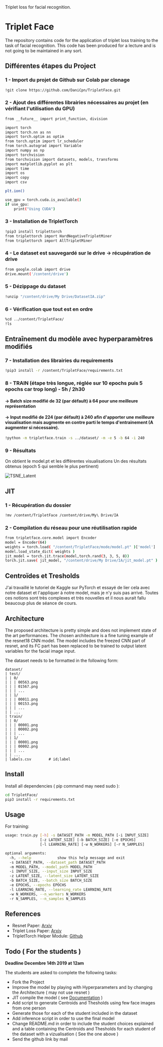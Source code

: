 Triplet loss for facial recognition.

# Triplet Face

The repository contains code for the application of triplet loss training to the
task of facial recognition. This code has been produced for a lecture and is not
going to be maintained in any sort.

## Différentes étapes du Project

### 1 - Import du projet de Github sur Colab par clonage
```bash
!git clone https://github.com/DaniCpn/TripletFace.git
```
### 2 - Ajout des différentes librairies nécessaires au projet (en vérifiant l'utilisation du GPU)
```bash
from __future__ import print_function, division

import torch
import torch.nn as nn
import torch.optim as optim
from torch.optim import lr_scheduler
from torch.autograd import Variable
import numpy as np
import torchvision
from torchvision import datasets, models, transforms
import matplotlib.pyplot as plt
import time
import os
import copy
import csv

plt.ion()  

use_gpu = torch.cuda.is_available()
if use_gpu:
    print("Using CUDA")
```

### 3 -  Installation de TripletTorch
```bash
!pip3 install triplettorch
from triplettorch import HardNegativeTripletMiner
from triplettorch import AllTripletMiner
```

### 4 -  Le dataset est sauvegardé sur le drive -> récupération de drive
```bash
from google.colab import drive
drive.mount('/content/drive')
```

### 5 - Dézippage du dataset
```bash
!unzip "/content/drive/My Drive/DatasetIA.zip"
```

### 6 - Vérification que tout est en ordre
```bash
%cd ../content/TripletFace/
!ls
```

## Entraînement du modèle avec hyperparamètres modifiés

### 7 - Installation des librairies du requirements
```bash
!pip3 install -r /content/TripletFace/requirements.txt
```

### 8 - TRAIN (étape très longue, réglée sur 10 epochs puis 5 epochs car trop long) - 5h / 2h30
#### -> Batch size modifié de 32 (par défault) à 64 pour une meilleure représentation
#### -> Input modifié de 224 (par défault) à 240 afin d'apporter une meilleure visualisation mais augmente en contre parti le temps d'entrainement (A augmenter si nécessaire).
```bash
!python -m tripletface.train -s ../dataset/ -m -e 5 -b 64 -i 240
```

### 9 - Résultats
On obtient le model.pt et les différentes visualisations 
Un des résultats obtenus (epoch 5 qui semble le plus pertinent)

 ![TSNE_Latent](https://raw.githubusercontent.com/DaniCpn/TripletFace/master/IA/vizualisation_4.png)

## JIT

### 1 - Récupération du dossier
```bash
!mv /content/TripletFace /content/drive/My\ Drive/IA
```

### 2 - Compilation du réseau pour une réutilisation rapide
```bash
from tripletface.core.model import Encoder
model = Encoder(64)
weights = torch.load( "/content/TripletFace/mode/model.pt" )['model']
model.load_state_dict( weights )
jit_model = torch.jit.trace(model,torch.rand(3, 3, 5, 8))
torch.jit.save( jit_model, "/content/drive/My Drive/IA/jit_model.pt" )
```

## Centroïdes et Tresholds

J'ai travaillé le tutoriel de Kaggle sur PyTorch et essayé de lier cela avec notre dataset et l'appliquer à notre model, mais je n'y suis pas arrivé. Toutes ces notions sont très complexes et très nouvelles et il nous aurait fallu beaucoup plus de séance de cours.


## Architecture

The proposed architecture is pretty simple and does not implement state of the
art performances. The chosen architecture is a fine tuning example of the
resnet18 CNN model. The model includes the freezed CNN part of resnet, and its
FC part has been replaced to be trained to output latent variables for the
facial image input.

The dataset needs to be formatted in the following form:
```
dataset/
| test/
| | 0/
| | | 00563.png
| | | 01567.png
| | | ...
| | 1/
| | | 00011.png
| | | 00153.png
| | | ...
| | ...
| train/
| | 0/
| | | 00001.png
| | | 00002.png
| | | ...
| | 1/
| | | 00001.png
| | | 00002.png
| | | ...
| | ...
| labels.csv        # id;label
```

## Install

Install all dependencies ( pip command may need sudo ):
```bash
cd TripletFace/
pip3 install -r requirements.txt
```

## Usage

For training:
```bash
usage: train.py [-h] -s DATASET_PATH -m MODEL_PATH [-i INPUT_SIZE]
                [-z LATENT_SIZE] [-b BATCH_SIZE] [-e EPOCHS]
                [-l LEARNING_RATE] [-w N_WORKERS] [-r N_SAMPLES]

optional arguments:
  -h, --help            show this help message and exit
  -s DATASET_PATH, --dataset_path DATASET_PATH
  -m MODEL_PATH, --model_path MODEL_PATH
  -i INPUT_SIZE, --input_size INPUT_SIZE
  -z LATENT_SIZE, --latent_size LATENT_SIZE
  -b BATCH_SIZE, --batch_size BATCH_SIZE
  -e EPOCHS, --epochs EPOCHS
  -l LEARNING_RATE, --learning_rate LEARNING_RATE
  -w N_WORKERS, --n_workers N_WORKERS
  -r N_SAMPLES, --n_samples N_SAMPLES
```

## References

* Resnet Paper: [Arxiv](https://arxiv.org/pdf/1512.03385.pdf)
* Triplet Loss Paper: [Arxiv](https://arxiv.org/pdf/1503.03832.pdf)
* TripletTorch Helper Module: [Github](https://github.com/TowardHumanizedInteraction/TripletTorch)

## Todo ( For the students )

**Deadline Decembre 14th 2019 at 12am**

The students are asked to complete the following tasks:
* Fork the Project
* Improve the model by playing with Hyperparameters and by changing the Architecture ( may not use resnet )
* JIT compile the model ( see [Documentation](https://pytorch.org/docs/stable/jit.html#torch.jit.trace) )
* Add script to generate Centroids and Thesholds using few face images from one person
* Generate those for each of the student included in the dataset
* Add inference script in order to use the final model
* Change README.md in order to include the student choices explained and a table containing the Centroids and Thesholds for each student of the dataset with a vizualisation ( See the one above )
* Send the github link by mail
